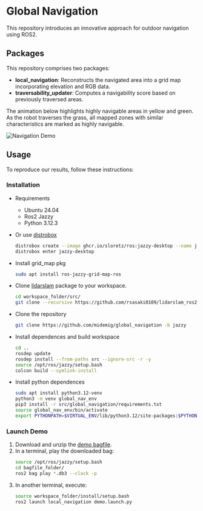 
# Global Navigation

This repository introduces an innovative approach for outdoor navigation using ROS2.

## Packages

This repository comprises two packages:

- **local_navigation**: Reconstructs the navigated area into a grid map incorporating elevation and RGB data.
- **traversability_updater**: Computes a navigability score based on previously traversed areas.

The animation below highlights highly navigable areas in yellow and green. As the robot traverses the grass, all mapped zones with similar characteristics are marked as highly navigable.

![Navigation Demo](media/navigation_demo.gif)

## Usage

To reproduce our results, follow these instructions:

### Installation

- Requirements
    - Ubuntu 24.04
    - Ros2 Jazzy
    - Python 3.12.3
- Or use [distrobox](https://github.com/89luca89/distrobox)
    ```sh
    distrobox create --image ghcr.io/sloretz/ros:jazzy-desktop --name jazzy-desktop --home /path_to_container_home
    distrobox enter jazzy-desktop
    ```

- Install grid_map pkg
    ```sh
    sudo apt install ros-jazzy-grid-map-ros
    ```
- Clone [lidarslam](https://github.com/rsasaki0109/lidarslam_ros2) package to your workspace.
    ```sh
    cd workspace_folder/src/
    git clone --recursive https://github.com/rsasaki0109/lidarslam_ros2
    ```
- Clone the repository
    ```sh
    git clone https://github.com/midemig/global_navigation -b jazzy
    ```
- Install dependences and build workspace
    ```sh
    cd ..
    rosdep update
    rosdep install --from-paths src --ignore-src -r -y
    source /opt/ros/jazzy/setup.bash
    colcon build --symlink-install 
    ```
- Install python dependences
    ```sh
    sudo apt install python3.12-venv
    python3 -m venv global_nav_env
    pip3 install -r src/global_navigation/requirements.txt
    source global_nav_env/bin/activate
    export PYTHONPATH=$VIRTUAL_ENV/lib/python3.12/site-packages:$PYTHONPATH
    ```


### Launch Demo

1. Download and unzip the [demo bagfile](https://urjc-my.sharepoint.com/:u:/g/personal/juancarlos_serrano_urjc_es/EQI9T9RNYuFJg6reV-pq-7IBjMEeEo7RxaJCudMs9IyRTg?e=hSNyQB).
2. In a terminal, play the downloaded bag:
    ```sh
    source /opt/ros/jazzy/setup.bash
    cd bagfile_folder/
    ros2 bag play *.db3 --clock -p
    ```
3. In another terminal, execute:
    ```sh
    source workspace_folder/install/setup.bash
    ros2 launch local_navigation demo.launch.py
    ```




